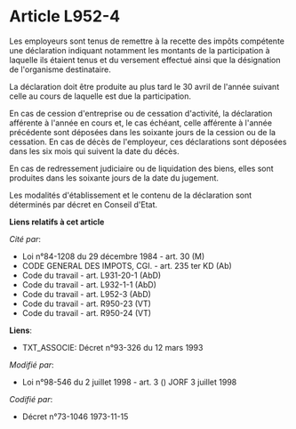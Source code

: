 # Article L952-4

Les employeurs sont tenus de remettre à la recette des impôts compétente une déclaration indiquant notamment les montants de
la participation à laquelle ils étaient tenus et du versement effectué ainsi que la désignation de l'organisme destinataire.

La déclaration doit être produite au plus tard le 30 avril de l'année suivant celle au cours de laquelle est due la
participation.

En cas de cession d'entreprise ou de cessation d'activité, la déclaration afférente à l'année en cours et, le cas échéant,
celle afférente à l'année précédente sont déposées dans les soixante jours de la cession ou de la cessation. En cas de décès
de l'employeur, ces déclarations sont déposées dans les six mois qui suivent la date du décès.

En cas de redressement judiciaire ou de liquidation des biens, elles sont produites dans les soixante jours de la date du
jugement.

Les modalités d'établissement et le contenu de la déclaration sont déterminés par décret en Conseil d'Etat.

**Liens relatifs à cet article**

_Cité par_:

  - Loi n°84-1208 du 29 décembre 1984 - art. 30 (M)
  - CODE GENERAL DES IMPOTS, CGI. - art. 235 ter KD (Ab)
  - Code du travail - art. L931-20-1 (AbD)
  - Code du travail - art. L932-1-1 (AbD)
  - Code du travail - art. L952-3 (AbD)
  - Code du travail - art. R950-23 (VT)
  - Code du travail - art. R950-24 (VT)

**Liens**:

  - TXT_ASSOCIE: Décret n°93-326 du 12 mars 1993

_Modifié par_:

  - Loi n°98-546 du 2 juillet 1998 - art. 3 () JORF 3 juillet 1998

_Codifié par_:

  - Décret n°73-1046 1973-11-15
